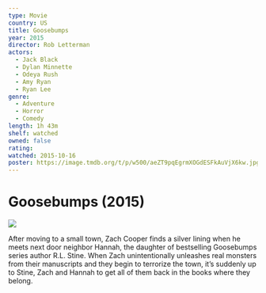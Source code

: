```yaml
---
type: Movie
country: US
title: Goosebumps
year: 2015
director: Rob Letterman
actors:
  - Jack Black
  - Dylan Minnette
  - Odeya Rush
  - Amy Ryan
  - Ryan Lee
genre:
  - Adventure
  - Horror
  - Comedy
length: 1h 43m
shelf: watched
owned: false
rating:
watched: 2015-10-16
poster: https://image.tmdb.org/t/p/w500/aeZT9pqEgrmXOGdESFkAuVjX6kw.jpg
---
```


# Goosebumps (2015)

![](https://image.tmdb.org/t/p/w500/aeZT9pqEgrmXOGdESFkAuVjX6kw.jpg)

After moving to a small town, Zach Cooper finds a silver lining when he meets next door neighbor Hannah, the daughter of bestselling Goosebumps series author R.L. Stine. When Zach unintentionally unleashes real monsters from their manuscripts and they begin to terrorize the town, it’s suddenly up to Stine, Zach and Hannah to get all of them back in the books where they belong.